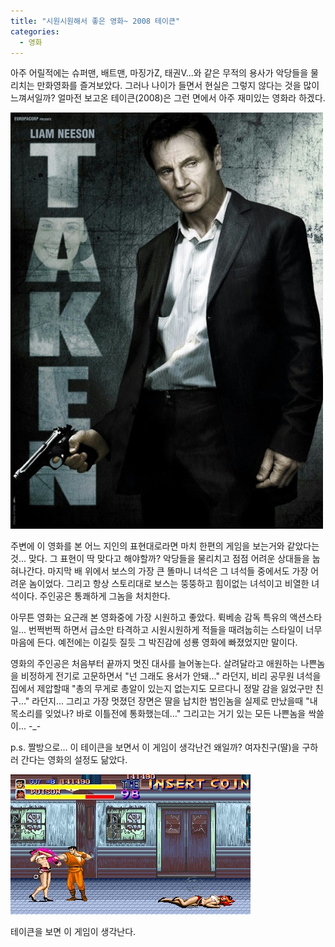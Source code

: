 ```yaml
---
title: "시원시원해서 좋은 영화~ 2008 테이큰"
categories:
  - 영화
---
```


아주 어릴적에는 슈퍼맨, 배트맨, 마징가Z, 태권V...와 같은 무적의 용사가 악당들을 물리치는 만화영화를 즐겨보았다. 그러나 나이가 들면서 현실은 그렇지 않다는 것을 많이 느껴서일까? 얼마전 보고온 테이큰(2008)은 그런 면에서 아주 재미있는 영화라 하겠다.  
  
![](/assets/images/posts/2008/04/4815d154e802c5h.jpg)

주변에 이 영화를 본 어느 지인의 표현대로라면 마치 한편의 게임을 보는거와 같았다는 것... 맞다. 그 표현이 딱 맞다고 해야할까? 악당들을 물리치고 점점 어려운 상대들을 눕혀나간다. 마지막 배 위에서 보스의 가장 큰 똘마니 녀석은 그 녀석들 중에서도 가장 어려운 놈이었다. 그리고 항상 스토리대로 보스는 뚱뚱하고 힘이없는 녀석이고 비열한 녀석이다. 주인공은 통쾌하게 그놈을 처치한다.  
  
아무튼 영화는 요근래 본 영화중에 가장 시원하고 좋았다. 뤽베송 감독 특유의 액션스타일... 번쩍번쩍 하면서 급소만 타격하고 시원시원하게 적들을 때려눕히는 스타일이 너무 마음에 든다. 예전에는 이길듯 질듯 그 박진감에 성룡 영화에 빠졌었지만 말이다.  
  
영화의 주인공은 처음부터 끝까지 멋진 대사를 늘어놓는다. 살려달라고 애원하는 나쁜놈을 비정하게 전기로 고문하면서 "넌 그래도 용서가 안돼..." 라던지, 비리 공무원 녀석을 집에서 제압할때 "총의 무게로 총알이 있는지 없는지도 모르다니 정말 감을 잃었구만 친구..." 라던지... 그리고 가장 멋졌던 장면은 딸을 납치한 범인놈을 실제로 만났을때 "내 목소리를 잊었나? 바로 이틀전에 통화했는데..." 그리고는 거기 있는 모든 나쁜놈을 싹쓸이... -\_- 

p.s. 짤방으로... 이 테이큰을 보면서 이 게임이 생각난건 왜일까? 여자친구(딸)을 구하러 간다는 영화의 설정도 닮았다.  
  
![](/assets/images/posts/2008/04/4815d6bf67e3e47.jpg)

테이큰을 보면 이 게임이 생각난다.
